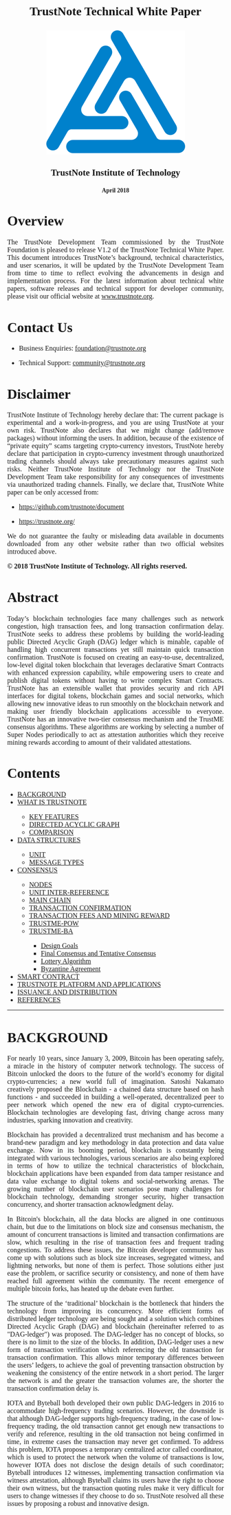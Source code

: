 <html>
<div align="center">
<font face="cambria">
  
<h1><p><b>TrustNote Technical White Paper</b></p></h1>

<p><a target="_blank" href="Docs/ICO.png"><img align="center" src="Docs/ICO.png"></a></p>

<h2><p><b>TrustNote Institute of Technology</b></p></h2>

<h4><p><b>April 2018</b></p></h4>

</font>
</div>

<div align="justify">

<font face="cambria" size="3">

<h1><b>Overview</b></h1>

<p>The TrustNote Development Team commissioned by the TrustNote Foundation is pleased to release V1.2 of the TrustNote Technical White Paper.  This document introduces TrustNote’s background, technical characteristics, and user scenarios, it will be updated by the TrustNote Development Team from time to time to reflect evolving the advancements in design and implementation process.  For the latest information about technical white papers, software releases and technical support for developer community, please visit our official website at <a href="www.trustnote.org" target="_blank" rel="external">www.trustnote.org</a>.</p>

<h1><b>Contact Us</b></h1>
<ul>
<li><p>Business Enquiries:  <a href="foundation@trustnote.org" target="_blank" rel="external">foundation@trustnote.org</a></p></li>
<li><p>Technical Support:  <a href="community@trustnote.org" target="_blank" rel="external">community@trustnote.org</a></p></li>
</ul>

<h1><b>Disclaimer</b></h1>
<p><!--justify-->TrustNote Institute of Technology hereby declare that: The current package is experimental and a work-in-progress, and you are using TrustNote at your own risk.  TrustNote also declares that we might change (add/remove packages) without informing the users.  In addition, because of the existence of “private equity” scams targeting crypto-currency investors, TrustNote hereby declare that participation in crypto-currency investment through unauthorized trading channels should always take precautionary measures against such risks.  Neither TrustNote Institute of Technology nor the TrustNote Development Team take responsibility for any consequences of investments via unauthorized trading channels.  Finally, we declare that, TrustNote White paper can be only accessed from:</P>
<ul>
<li><p><a href="https://github.com/trustnote/document" target="_blank" rel="external">https://github.com/trustnote/document</a></p></li>
<li><p><a href="https://trustnote.org/" target="_blank" rel="external">https://trustnote.org/</a></p></li>
</ul>
<p>We do not guarantee the faulty or misleading data available in documents downloaded from any other website rather than two official websites introduced above.</P>

<p><b>© 2018 TrustNote Institute of Technology. All rights reserved.</b></p>

</font>
</div>

<div align="justify">

<font face="cambria" size="3">
  
<h1><b>Abstract</b></h1>
<p>Today’s blockchain technologies face many challenges such as network congestion, high transaction fees, and long transaction confirmation delay.  TrustNote seeks to address these problems by building the world-leading public Directed Acyclic Graph (DAG) ledger which is minable, capable of handling high concurrent transactions yet still maintain quick transaction confirmation.  TrustNote is focused on creating an easy-to-use, decentralized, low-level digital token blockchain that leverages declarative Smart Contracts with enhanced expression capability, while empowering users to create and publish digital tokens without having to write complex Smart Contracts.  TrustNote has an extensible wallet that provides security and rich API interfaces for digital tokens, blockchain games and social networks, which allowing new innovative ideas to run smoothly on the blockchain network and making user friendly blockchain applications accessible to everyone.  TrustNote has an innovative two-tier consensus mechanism and the TrustME consensus algorithms.  These algorithms are working by selecting a number of Super Nodes periodically to act as attestation authorities which they receive mining rewards according to amount of their validated attestations.</p>

</font>
</div>

<div align="left">

<font face="cambria" size="3">

<h1><b>Contents</b></h1>
<ul>
  <li><a href="#BACKGROUND">BACKGROUND</a></li>
  <li><a href="#WHAT-IS-TRUSTNOTE">WHAT IS TRUSTNOTE</a></li>
    <ul><li><a href="#KEY-FEATURES">KEY FEATURES</a></li>
    <li><a href="#DIRECTED-ACYCLIC-GRAPH">DIRECTED ACYCLIC GRAPH</a></li>
    <li><a href="#COMPARISON">COMPARISON</a></li></ul>
  <li><a href="#DATA-STRUCTURES">DATA STRUCTURES</a></li>
    <ul><li><a href="#UNIT">UNIT</a></li>
    <li><a href="#MESSAGE-TYPES">MESSAGE TYPES</a></li></ul>
  <li><a href="#CONSENSUS">CONSENSUS</a></li>
    <ul><li><a href="#NODES">NODES</a></li>
    <li><a href="#UNIT-INTER-REFERENCE">UNIT INTER-REFERENCE</a></li>
    <li><a href="#MAIN-CHAIN">MAIN CHAIN</a></li>
    <li><a href="#TRANSACTION-CONFIRMATION">TRANSACTION CONFIRMATION</a></li>
    <li><a href="#TRANSACTION-FEES-AND-MINING-REWARD">TRANSACTION FEES AND MINING REWARD</a></li>
    <li><a href="#TRUSTME-POW">TRUSTME-POW</a></li>
    <li><a href="#TRUSTME-BA">TRUSTME-BA</a></li>
      <ul><li><a href="#Design-Goals">Design Goals</a></li>
      <li><a href="#Final-Consensus-and-Tentative-Consensus">Final Consensus and Tentative Consensus</a></li>
      <li><a href="#Lottery-Algorithm">Lottery Algorithm</a></li>
       <li><a href="#Byzantine-Agreement">Byzantine Agreement</a></li></ul></ul>
  <li><a href="#SMART-CONTRACT">SMART CONTRACT</a></li>
  <li><a href="#TRUSTNOTE-PLATFORM-AND-APPLICATIONS">TRUSTNOTE PLATFORM AND APPLICATIONS</a></li>
  <li><a href="#ISSUANCE-AND-DISTRIBUTION">ISSUANCE AND DISTRIBUTION</a></li>
  <li><a href="#REFERENCES">REFERENCES</a></li>
<ul>
</font>
</div>

------

<div align="justify">

<font face="cambria" size="3">
  
<h1><a id="user-content-background" class="anchor" href="#BACKGROUND"></a>BACKGROUND</h1>
<p>For nearly 10 years, since January 3, 2009, Bitcoin has been operating safely, a miracle in the history of computer network technology.  The success of Bitcoin unlocked the doors to the future of the world’s economy for digital crypto-currencies; a new world full of imagination. Satoshi Nakamato creatively proposed the Blockchain - a chained data structure based on hash functions - and succeeded in building a well-operated, decentralized peer to peer network which opened the new era of digital crypto-currencies.  Blockchain technologies are developing fast, driving change across many industries, sparking innovation and creativity.</p>
<p>Blockchain has provided a decentralized trust mechanism and has become a brand-new paradigm and key methodology in data protection and data value exchange.  Now in its booming period, blockchain is constantly being integrated with various technologies, various scenarios are also being explored in terms of how to utilize the technical characteristics of blockchain, blockchain applications have been expanded from data tamper resistance and data value exchange to digital tokens and social-networking arenas.  The growing number of blockchain user scenarios pose many challenges for blockchain technology, demanding stronger security, higher transaction concurrency, and shorter transaction acknowledgment delay.</p>
<p>In Bitcoin's blockchain, all the data blocks are aligned in one continuous chain, but due to the limitations on block size and consensus mechanism, the amount of concurrent transactions is limited and transaction confirmations are slow, which resulting in the rise of transaction fees and frequent trading congestions.  To address these issues, the Bitcoin developer community has come up with solutions such as block size increases, segregated witness, and lightning networks, but none of them is perfect.  Those solutions either just ease the problem, or sacrifice security or consistency, and none of them have reached full agreement within the community.  The recent emergence of multiple bitcoin forks, has heated up the debate even further.</p>
<p>The structure of the ‘traditional’ blockchain is the bottleneck that hinders the technology from improving its concurrency. More efficient forms of distributed ledger technology are being sought and a solution which combines Directed Acyclic Graph (DAG) and blockchain (hereinafter referred to as "DAG-ledger") was proposed.  The DAG-ledger has no concept of blocks, so there is no limit to the size of the blocks.  In addition, DAG-ledger uses a new form of transaction verification which referencing the old transaction for transaction confirmation. This allows minor temporary differences between the users’ ledgers, to achieve the goal of preventing transaction obstruction by weakening the consistency of the entire network in a short period. The larger the network is and the greater the transaction volumes are, the shorter the transaction confirmation delay is.</p>
<p>IOTA and Byteball both developed their own public DAG-ledgers in 2016 to accommodate high-frequency trading scenarios.  However, the downside is that although DAG-ledger supports high-frequency trading, in the case of low-frequency trading, the old transaction cannot get enough new transactions to verify and reference, resulting in the old transaction not being confirmed in time, in extreme cases the transaction may never get confirmed.  To address this problem, IOTA proposes a temporary centralized actor called coordinator, which is used to protect the network when the volume of transactions is low, however IOTA does not disclose the design details of such coordinator; Byteball introduces 12 witnesses, implementing transaction confirmation via witness attestation, although Byteball claims its users have the right to choose their own witness, but the transaction quoting rules make it very difficult for users to change witnesses if they choose to do so. TrustNote resolved all these issues by proposing a robust and innovative design. </p>

</font>
</div>













</html>
